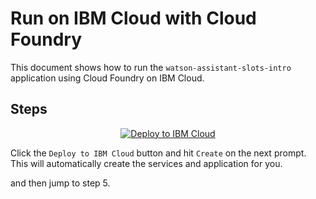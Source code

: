 # Run on IBM Cloud with Cloud Foundry

This document shows how to run the `watson-assistant-slots-intro` application using Cloud Foundry on IBM Cloud.

## Steps

<p align="center">
    <a href="https://cloud.ibm.com/devops/setup/deploy?repository=https://github.com/IBM/watson-conversation-slots-intro">
    <img src="https://cloud.ibm.com/devops/setup/deploy/button_x2.png" alt="Deploy to IBM Cloud">
    </a>
</p>

Click the ``Deploy to IBM Cloud`` button and hit ``Create`` on the next prompt. This will automatically create the services and application for you.

 and then jump to step 5.


